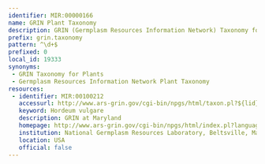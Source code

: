 ```yaml
---
identifier: MIR:00000166
name: GRIN Plant Taxonomy
description: GRIN (Germplasm Resources Information Network) Taxonomy for Plants provides information on scientific and common names, classification, distribution, references, and economic impact.
prefix: grin.taxonomy
pattern: ^\d+$
prefixed: 0
local_id: 19333
synonyms:
 - GRIN Taxonomy for Plants
 - Germplasm Resources Information Network Plant Taxonomy
resources:
 - identifier: MIR:00100212
   accessurl: http://www.ars-grin.gov/cgi-bin/npgs/html/taxon.pl?${lid}
   keyword: Hordeum vulgare
   description: GRIN at Maryland
   homepage: http://www.ars-grin.gov/cgi-bin/npgs/html/index.pl?language=en
   institution: National Germplasm Resources Laboratory, Beltsville, Maryland
   location: USA
   official: false
---
```

